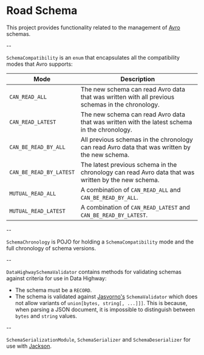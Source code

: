 # Road Schema

This project provides functionality related to the management of [Avro](https://avro.apache.org/) schemas.

--

`SchemaCompatibility` is an `enum` that encapsulates all the compatibility modes that Avro supports:

| Mode                    | Description
|---                      |---
| `CAN_READ_ALL`          | The new schema can read Avro data that was written with all previous schemas in the chronology.
| `CAN_READ_LATEST`       | The new schema can read Avro data that was written with the latest schema in the chronology.
| `CAN_BE_READ_BY_ALL`    | All previous schemas in the chronology can read Avro data that was written by the new schema.
| `CAN_BE_READ_BY_LATEST` | The latest previous schema in the chronology can read Avro data that was written by the new schema.
| `MUTUAL_READ_ALL`       | A combination of `CAN_READ_ALL` and `CAN_BE_READ_BY_ALL`.
| `MUTUAL_READ_LATEST`    | A combination of `CAN_READ_LATEST` and `CAN_BE_READ_BY_LATEST`.

--

`SchemaChronology` is POJO for holding a `SchemaCompatibility` mode and the full chronology of schema versions.

--

`DataHighwaySchemaValidator` contains methods for validating schemas against criteria for use in Data Highway:

* The schema must be a `RECORD`.
* The schema is validated against [Jasvorno's](https://github.com/HotelsDotCom/jasvorno) `SchemaValidator` which does
  not allow variants of `union[bytes, string[, ...]]]`. This is because, when parsing a JSON document, it is impossible
  to distinguish between `bytes` and `string` values.

--

`SchemaSerializationModule`, `SchemaSerializer` and `SchemaDeserializer` for use with
[Jackson](https://github.com/FasterXML/jackson).
